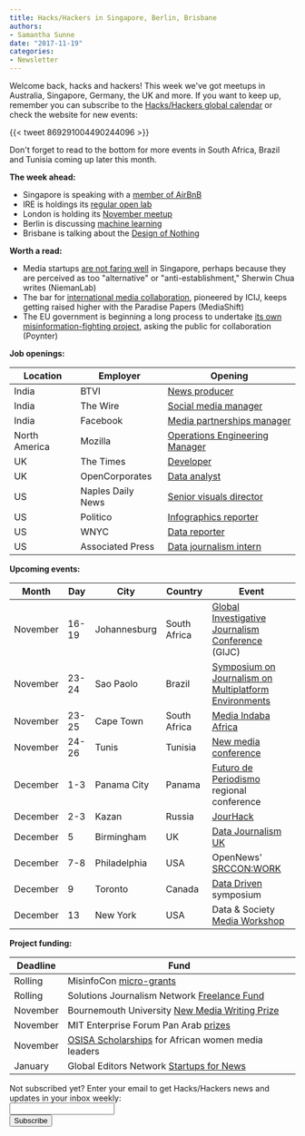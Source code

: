 ```yaml
---
title: Hacks/Hackers in Singapore, Berlin, Brisbane
authors:
- Samantha Sunne
date: "2017-11-19"
categories:
- Newsletter
---
```


Welcome back, hacks and hackers! This week we've got meetups in Australia, Singapore, Germany, the UK and more. If you want to keep up, remember you can subscribe to the [Hacks/Hackers global calendar](https://hackshackers.com/lib/hackshackers.ical) or check the website for new events:

{{< tweet 869291004490244096 >}}

Don't forget to read to the bottom for more events in South Africa, Brazil and Tunisia coming up later this month.

**The week ahead:**
* Singapore is speaking with a [member of AirBnB](https://www.meetup.com/Hacks-Hackers-Singapore/events/244607647/)
* IRE is holdings its [regular open lab](https://www.meetup.com/hackshackersIRE/events/244736570/)
* London is holding its [November meetup](https://www.meetup.com/HacksHackersLondon/events/236898077/)
* Berlin is discussing [machine learning](https://www.meetup.com/Hacks-Hackers-Berlin/events/245105829/)
* Brisbane is talking about the [Design of Nothing](https://www.meetup.com/Hacks-Hackers-Brisbane/events/243074269/)

**Worth a read:**

* Media startups [are not faring well](http://www.niemanlab.org/2017/11/beating-the-404-death-knell-singapore-news-startups-struggle-to-cover-costs-and-find-their-footing/) in Singapore, perhaps because they are perceived as too "alternative" or "anti-establishment," Sherwin Chua writes (NiemanLab)
* The bar for [international media collaboration](http://mediashift.org/2017/11/paradise-papers-sets-bar-global-collaboration/), pioneered by ICIJ, keeps getting raised higher with the Paradise Papers (MediaShift)
* The EU government is beginning a long process to undertake [its own misinformation-fighting project](https://www.poynter.org/news/eu-asking-help-its-fight-against-fake-news?utm_source=API+Need+to+Know+newsletter&utm_campaign=3b7f46178e-EMAIL_CAMPAIGN_2017_11_15&utm_medium=email&utm_term=0_e3bf78af04-3b7f46178e-38065925), asking the public for collaboration (Poynter)

**Job openings:**

| Location | Employer | Opening |
| -------- | -------- | ------- |
India | BTVI | [News producer](https://press.us12.list-manage.com/track/click?u=9c6c789dfe911a7c7977528db&id=5249062ee7&e=a5e52023bb)
India | The Wire | [Social media manager](https://press.us12.list-manage.com/track/click?u=9c6c789dfe911a7c7977528db&id=93496180e9&e=a5e52023bb)
India | Facebook | [Media partnerships manager](https://press.us12.list-manage.com/track/click?u=9c6c789dfe911a7c7977528db&id=4ca83fa8ae&e=a5e52023bb)
North America | Mozilla | [Operations Engineering Manager](https://www.womenwhocode.com/jobs/1544?utm_source=codereview&utm_campaign=2017.11.15-codereivew-job-1544-featured-remote-operations-engineering-manager)
UK | The Times | [Developer](https://newscareers.broadbeantech.com/jobs/view/2625.html)
UK | OpenCorporates | [Data analyst](https://jobs.opencorporates.com/o/data-analyst)
US | Naples Daily News | [Senior visuals director](https://snd.org/jobs/view/video-and-visuals-senior-editor/)
US | Politico | [Infographics reporter](https://snd.org/jobs/view/infographics-reporter/)
US | WNYC | [Data reporter](http://jobs.jobvite.com/newyork-public-radio/job/oogV5fwo)
US | Associated Press | [Data journalism intern](https://career8.successfactors.com/career?company=associated&career_job_req_id=466&career_ns=job_listing&navBarLevel=JOB_SEARCH)

**Upcoming events:**

| Month | Day | City | Country | Event |
| ----- | --- | ---- | ------- | ----- |
November | 16-19 | Johannesburg | South Africa | [Global Investigative Journalism Conference](http://gijc2017.org/) (GIJC)
November | 23-24 | Sao Paolo | Brazil | [Symposium on Journalism on Multiplatform Environments](http://ijnet.org/en/opportunities/conference-multiplatform-journalism-open-brazil)
November | 23-25 | Cape Town | South Africa | [Media Indaba Africa](https://mediaindaba.africa/?utm_source=CfA+Master+mailing+list&utm_campaign=7f01ae4c98-EMAIL_CAMPAIGN_2017_10_05&utm_medium=email&utm_term=0_350ba2e3d2-7f01ae4c98-101847485)
November | 24-26 | Tunis | Tunisia | [New media conference](http://ijnet.org/en/opportunities/travel-fellowship-available-new-media-conference-tunisia)
December | 1-3 | Panama City | Panama | [Futuro de Periodismo](http://www.icfj.org/our-work/conferencia-regional-el-futuro-del-periodismo-2017) regional conference
December | 2-3 | Kazan | Russia | [JourHack](http://jourhack.ru/kazan2017)
December | 5 | Birmingham | UK | [Data Journalism UK](https://www.eventbrite.co.uk/e/data-journalism-uk-2017-tickets-37964816789)
December | 7-8 | Philadelphia | USA | OpenNews'  [SRCCON:WORK](https://opennews.org/blog/srccon-work/)
December | 9 | Toronto | Canada | [Data Driven](https://www.eventbrite.com/e/data-driven-presented-by-humber-college-school-of-media-studies-it-tickets-38251114112) symposium
December | 13 | New York | USA | Data & Society [Media Workshop](https://datasociety.net/blog/2017/11/09/data-society-media-workshop/)

**Project funding:**

| Deadline | Fund |
| -------- | ---- |
Rolling | MisinfoCon [micro-grants](https://docs.google.com/forms/d/e/1FAIpQLScyX13mJU0DLUaoAFijjClCOUbzKrdqfFR2gMwv0eXVKJYXyQ/viewform?c=0&w=1)
Rolling | Solutions Journalism Network [Freelance Fund](http://solutionsjournalism.org/now-offering-travel-funds-freelancers/)
November | Bournemouth University [New Media Writing Prize](http://newmediawritingprize.co.uk/)
November | MIT Enterprise Forum Pan Arab [prizes](http://www.mitarabcompetition.com/)
November | [OSISA Scholarships](https://www.ru.ac.za/spi/latestnews/2018osisascholarshipsforafricanwomenmedialeadersatrhodes.html) for African women media leaders
January | Global Editors Network [Startups for News](https://www.journalism.co.uk/news/startups-with-innovative-solutions-for-newsrooms-can-now-apply-to-global-programme/s2/a712830/)

<div id="mc_embed_signup"><form id="mc-embedded-subscribe-form" class="validate" action="//hackshackers.us1.list-manage.com/subscribe/post?u=c56f2e53d5ed6ef87f8aaa75c&amp;id=fb2bc6f10b" method="post" name="mc-embedded-subscribe-form" novalidate="" target="_blank">

<div id="mc_embed_signup_scroll">

<div class="mc-field-group"><label for="mce-EMAIL">Not subscribed yet? Enter your email to get Hacks/Hackers news and updates in your inbox weekly:  </label></div>

<div class="mc-field-group"><input id="mce-EMAIL" class="required email" name="EMAIL" type="email" value="" /></div>

<!-- real people should not fill this in and expect good things - do not remove this or risk form bot signups-->

<div style="position: absolute; left: -5000px;"><input tabindex="-1" name="b_c56f2e53d5ed6ef87f8aaa75c_fb2bc6f10b" type="text" value="" /></div>

<div class="clear"><input id="mc-embedded-subscribe" class="button" name="subscribe" type="submit" value="Subscribe" /></div>

</div>

</form></div>

<!--End mc_embed_signup-->

<meta name="twitter:card" content="summary">

<meta name="twitter:image:src" content="https://hackshackers.com/content-images/about/hackshackers_logomark.png">

